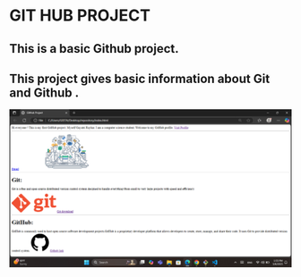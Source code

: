 # GIT HUB PROJECT
This is a basic Github project.
---
## This project gives basic information about Git and Github .

![output](output.png)